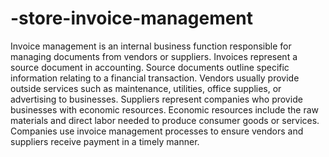 # -store-invoice-management
Invoice management is an internal business function responsible for managing documents from vendors or suppliers. Invoices represent a source document in accounting. Source documents outline specific information relating to a financial transaction. Vendors usually provide outside services such as maintenance, utilities, office supplies, or advertising to businesses. Suppliers represent companies who provide businesses with economic resources. Economic resources include the raw materials and direct labor needed to produce consumer goods or services. Companies use invoice management processes to ensure vendors and suppliers receive payment in a timely manner.
